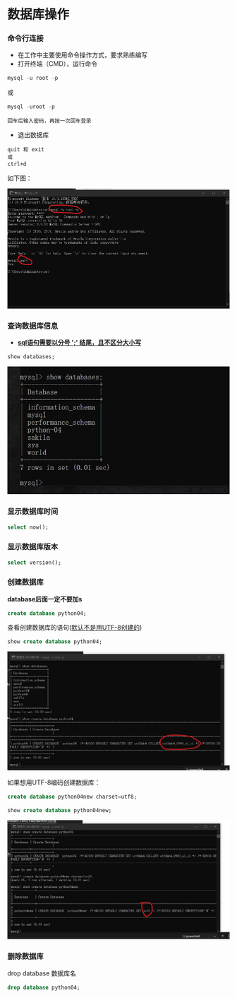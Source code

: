 # 数据库操作

### 命令行连接

* 在工作中主要使用命令操作方式，要求熟练编写
* 打开终端（CMD），运行命令

```sql
mysql -u root -p
``` 
或

```sql
mysql -uroot -p
```

`回车后输入密码，再按一次回车登录`


* 退出数据库

```
quit 和 exit
或
ctrl+d
```

如下图：

![avatar](https://github.com/BruceSniper/MarkdownFiles/raw/master/数据库/img/1.jpg)

### 查询数据库信息

* **<u>sql语句需要以分号 ';' 结尾，且不区分大小写</u>**

```sql
show databases;
```

![avatar](https://github.com/BruceSniper/MarkdownFiles/raw/master/数据库/img/2.jpg)

### 显示数据库时间
```sql
select now();
```

### 显示数据库版本
```sql
select version();
```

### 创建数据库

**database后面一定不要加s**

```sql
create database python04;
```

查看创建数据库的语句(<u>默认不是用UTF-8创建的</u>)

```sql
show create database python04;
```

![avatar](https://github.com/BruceSniper/MarkdownFiles/raw/master/数据库/img/3.jpg)

如果想用UTF-8编码创建数据库：

```sql
create database python04new charset=utf8;
```

```sql
show create database python04new;
```

![avatar](https://github.com/BruceSniper/MarkdownFiles/raw/master/数据库/img/4.jpg)


### 删除数据库
drop database 数据库名

```sql
drop database python04;
```